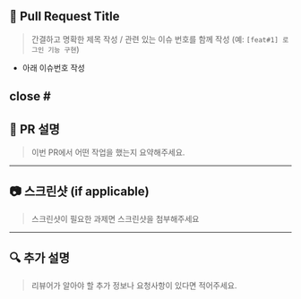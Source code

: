 ## 🔀 Pull Request Title
> 간결하고 명확한 제목 작성 / 관련 있는 이슈 번호를 함께 작성 (예: `[feat#1] 로그인 기능 구현`)
<!-- 띄어쓰기 -->
- 아래 이슈번호 작성
<!-- 띄어쓰기 -->
close #
---

## 📌 PR 설명
> 이번 PR에서 어떤 작업을 했는지 요약해주세요.
<!-- 띄어쓰기 -->

---

## 📷 스크린샷 (if applicable)
> 스크린샷이 필요한 과제면 스크린샷을 첨부해주세요
<!-- 띄어쓰기 -->


---

## 🔍 추가 설명
> 리뷰어가 알아야 할 추가 정보나 요청사항이 있다면 적어주세요.
<!-- 띄어쓰기 -->
